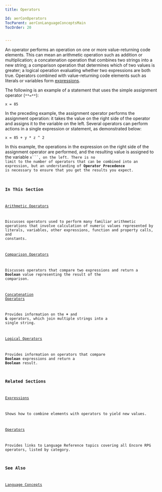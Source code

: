 ```yaml
---
title: Operators

Id: aerConOperators
TocParent: aerConLanguageConceptsMain
TocOrder: 20


---
```


An operator performs an operation on one or more value-returning code elements. This can mean an arithmetic operation such as addition or multiplication; a concatenation operation that combines two strings into a new string; a comparison operation that determines which of two values is greater; a logical operation evaluating whether two expressions are both true. Operators combined with value-returning code elements such as literals or variables form [expressions](aerConExpressions.html). 

The following is an example of a statement that uses the simple assignment operator (``` **=** ```): 

```
x = 85
```

In the preceding example, the assignment operator performs the assignment operation: it takes the value on the right side of the operator and assigns it to the variable on the left. Several operators can perform actions in a single expression or statement, as demonstrated below: 

```
x = 85 + y * z ^ 2
```

In this example, the operations in the expression on the right side of the assignment operator are performed, and the resulting value is assigned to the variable <code class="ce">x```, on the left. There is no limit to the number of operators that can be combined into an expression, but an understanding of **Operator Precedence** is necessary to ensure that you get the results you expect. 

### In This Section

[Arithmetic Operators](aerConArithmeticOperators.html)

Discusses operators used to perform many familiar arithmetic operations that
                involve calculation of numeric values represented by literals, variables, other
                expressions, function and property calls, and constants.


[Comparison Operators](aerConComparisonOperators.html)

Discusses operators that compare two expressions and return a **Boolean**  value 	representing the result of the comparison.


[Concatenation Operators](aerConConcatenationOperators.html)

Provides information on the **+**  and **&**  operators, which join 			multiple strings into
                a single string.


[Logical 					Operators](aerConLogicalOperators.html)

Provides information on operators that compare **Boolean** 
                expressions and return a **Boolean**  result.


### Related Sections

[Expressions](aerConExpressions.html)

Shows how to combine elements with operators to yield new values.


[Operators](aerLrfOperatorsMain.html)

Provides links to Language Reference topics covering all Encore RPG operators, 	listed by category.


### See Also
[Language Concepts](aerConLanguageConceptsMain.html) 
